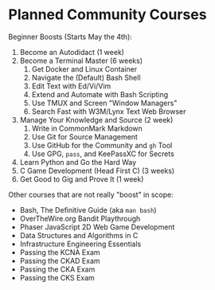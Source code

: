 # Planned Community Courses

Beginner Boosts (Starts May the 4th):

1. Become an Autodidact (1 week)
1. Become a Terminal Master (6 weeks)
   1. Get Docker and Linux Container 
   1. Navigate the (Default) Bash Shell
   1. Edit Text with Ed/Vi/Vim
   1. Extend and Automate with Bash Scripting
   1. Use TMUX and Screen "Window Managers"
   1. Search Fast with W3M/Lynx Text Web Browser
1. Manage Your Knowledge and Source (2 week)
   1. Write in CommonMark Markdown
   1. Use Git for Source Management
   1. Use GitHub for the Community and `gh` Tool
   1. Use GPG, `pass`, and KeePassXC for Secrets
1. Learn Python and Go the Hard Way
1. C Game Development (Head First C) (3 weeks)
1. Get Good to Gig and Prove It (1 week)

Other courses that are not really "boost" in scope:

* Bash, The Definitive Guide (aka `man bash`)
* OverTheWire.org Bandit Playthrough
* Phaser JavaScript 2D Web Game Development
* Data Structures and Algorithms in C
* Infrastructure Engineering Essentials
* Passing the KCNA Exam
* Passing the CKAD Exam
* Passing the CKA Exam
* Passing the CKS Exam
